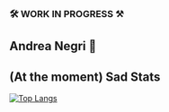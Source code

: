### 🛠 WORK IN PROGRESS ⚒

## Andrea Negri 🤪



## (At the moment) Sad Stats

[![Top Langs](https://github-readme-stats-fatsciock.vercel.app/api/top-langs/?username=anuraghazra)](https://github.com/anuraghazra/github-readme-stats)

<!--
**fatsciock/fatsciock** is a ✨ _special_ ✨ repository because its `README.md` (this file) appears on your GitHub profile.

Here are some ideas to get you started:

- 🔭 I’m currently working on ...
- 🌱 I’m currently learning ...
- 👯 I’m looking to collaborate on ...
- 🤔 I’m looking for help with ...
- 💬 Ask me about ...
- 📫 How to reach me: ...
- 😄 Pronouns: ...
- ⚡ Fun fact: ...
-->
